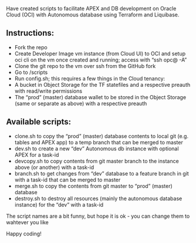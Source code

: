 Have created scripts to facilitate APEX and DB development on Oracle Cloud (OCI) with Autonomous database using Terraform and Liquibase.

## Instructions:

* Fork the repo
* Create Developer Image vm instance (from Cloud UI) to OCI and setup oci cli on the vm once created and running; access with “ssh opc@ -A”
* Clone the git repo to the vm over ssh from the GitHub fork
* Go to /scripts
* Run config.sh; this requires a few things in the Cloud tenancy:
* A bucket in Object Storage for the TF statefiles and a respective preauth with read/write permissions
* The “prod” (master) database wallet to be stored in the Object Storage (same or separate as above) with a respective preauth

## Available scripts:

* clone.sh to copy the “prod” (master) database contents to local git (e.g. tables and APEX app) to a temp branch that can be merged to master
* dev.sh to create a new “dev” Autonomous db instance with optional APEX for a task-id
* devcopy.sh to copy contents from git master branch to the instance above (or another) with a task-id
* branch.sh to get changes from “dev” database to a feature branch in git with a task-id that can be merged to master
* merge.sh to copy the contents from git master to “prod” (master) database
* destroy.sh to destroy all resources (mainly the autonomous database instance) for the “dev” with a task-id

The script names are a bit funny, but hope it is ok - you can change them to wahtever you like

Happy coding!
